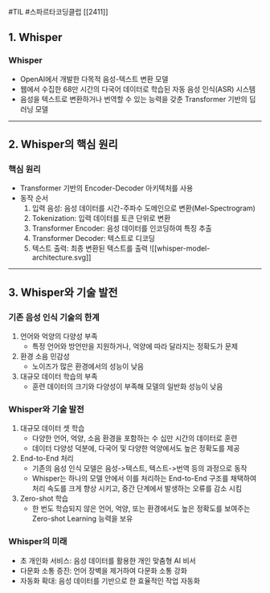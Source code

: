 #TIL #스파르타코딩클럽 [[2411]]

## 1. Whisper
### Whisper
- OpenAI에서 개발한 다목적 음성-텍스트 변환 모델
- 웹에서 수집한 68만 시간의 다국어 데이터로 학습된 자동 음성 인식(ASR) 시스템
- 음성을 텍스트로 변환하거나 번역할 수 있는 능력을 갖춘 Transformer 기반의 딥러닝 모델


---
## 2. Whisper의 핵심 원리
### 핵심 원리
- Transformer 기반의 Encoder-Decoder 아키텍처를 사용
- 동작 순서
	1. 입력 음성: 음성 데이터를 시간-주파수 도메인으로 변환(Mel-Spectrogram)
	2. Tokenization: 입력 데이터를 토큰 단위로 변환
	3. Transformer Encoder: 음성 데이터를 인코딩하여 특징 추출
	4. Transformer Decoder: 텍스트로 디코딩
	5. 텍스트 출력: 최종 변환된 텍스트를 출력
![[whisper-model-architecture.svg]]


---
## 3. Whisper와 기술 발전
### 기존 음성 인식 기술의 한계
1. 언어와 억양의 다양성 부족
	- 특정 언어와 방언만을 지원하거나, 억양에 따라 달라지는 정확도가 문제
2. 환경 소음 민감성
	- 노이즈가 많은 환경에서의 성능이 낮음
3. 대규모 데이터 학습의 부족
	- 훈련 데이터의 크기와 다양성이 부족해 모델의 일반화 성능이 낮음


### Whisper와 기술 발전
1. 대규모 데이터 셋 학습
	- 다양한 언어, 억양, 소음 환경을 포함하는 수 십만 시간의 데이터로 훈련
	- 데이터 다양성 덕분에, 다국어 및 다양한 억양에서도 높은 정확도를 제공
2. End-to-End 처리
	- 기존의 음성 인식 모델은 음성->텍스트, 텍스트->번역 등의 과정으로 동작
	- Whisper는 하나의 모델 안에서 이를 처리하는 End-to-End 구조를 채택하여 처리 속도를 크게 향상 시키고, 중간 단계에서 발생하는 오류를 감소 시킴
3. Zero-shot 학습
	- 한 번도 학습되지 않은 언어, 억양, 또는 환경에서도 높은 정확도를 보여주는 Zero-shot Learning 능력을 보유


### Whisper의 미래
- 초 개인화 서비스: 음성 데이터를 활용한 개인 맞춤형 AI 비서
- 다문화 소통 증진: 언어 장벽을 제거하여 다문화 소통 강화
- 자동화 확대: 음성 데이터를 기반으로 한 효율적인 작업 자동화
